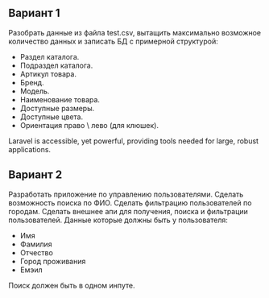 ## Вариант 1

Разобрать данные из файла test.csv, вытащить максимально возможное количество данных и записать БД с примерной структурой:

- Раздел каталога.
- Подраздел каталога.
- Артикул товара.
- Бренд.
- Модель.
- Наименование товара.
- Доступные размеры.
- Доступные цвета.
- Ориентация право \ лево (для клюшек).

Laravel is accessible, yet powerful, providing tools needed for large, robust applications.

## Вариант 2

Разработать приложение по управлению пользователями. Сделать возможность поиска по ФИО. Сделать фильтрацию пользователей по городам. Сделать внешнее апи для получения, поиска и фильтрации пользователей. Данные которые должны быть у пользователя:

- Имя
- Фамилия
- Отчество
- Город проживания
- Емэил

Поиск должен быть в одном инпуте.